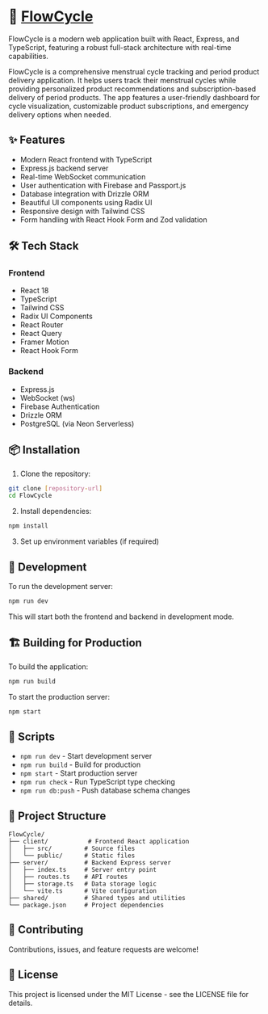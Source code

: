 # 🌷 [FlowCycle](https://flowcycle.netlify.app/)

FlowCycle is a modern web application built with React, Express, and TypeScript, featuring a robust full-stack architecture with real-time capabilities.

FlowCycle is a comprehensive menstrual cycle tracking and period product delivery application. It helps users track their menstrual cycles while providing personalized product recommendations and subscription-based delivery of period products. The app features a user-friendly dashboard for cycle visualization, customizable product subscriptions, and emergency delivery options when needed.

## ✨ Features

- Modern React frontend with TypeScript
- Express.js backend server
- Real-time WebSocket communication
- User authentication with Firebase and Passport.js
- Database integration with Drizzle ORM
- Beautiful UI components using Radix UI
- Responsive design with Tailwind CSS
- Form handling with React Hook Form and Zod validation

## 🛠️ Tech Stack

### Frontend
- React 18
- TypeScript
- Tailwind CSS
- Radix UI Components
- React Router
- React Query
- Framer Motion
- React Hook Form

### Backend
- Express.js
- WebSocket (ws)
- Firebase Authentication
- Drizzle ORM
- PostgreSQL (via Neon Serverless)

## 📦 Installation

1. Clone the repository:
```bash
git clone [repository-url]
cd FlowCycle
```

2. Install dependencies:
```bash
npm install
```

3. Set up environment variables (if required)

## 🚀 Development

To run the development server:

```bash
npm run dev
```

This will start both the frontend and backend in development mode.

## 🏗️ Building for Production

To build the application:

```bash
npm run build
```

To start the production server:

```bash
npm start
```

## 📝 Scripts

- `npm run dev` - Start development server
- `npm run build` - Build for production
- `npm start` - Start production server
- `npm run check` - Run TypeScript type checking
- `npm run db:push` - Push database schema changes

## 🔧 Project Structure

```
FlowCycle/
├── client/           # Frontend React application
│   ├── src/         # Source files
│   └── public/      # Static files
├── server/          # Backend Express server
│   ├── index.ts     # Server entry point
│   ├── routes.ts    # API routes
│   ├── storage.ts   # Data storage logic
│   └── vite.ts      # Vite configuration
├── shared/          # Shared types and utilities
└── package.json     # Project dependencies
```

## 🤝 Contributing

Contributions, issues, and feature requests are welcome!

## 📄 License

This project is licensed under the MIT License - see the LICENSE file for details. 
